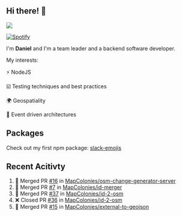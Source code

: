 ## Hi there! 👋

<p>
  <img src="https://github-readme-stats.vercel.app/api?username=syncush&theme=tokyonight">
</p>

[![Spotify](https://novatorem-rust.vercel.app/api/spotify)](https://open.spotify.com/user/syncush)

I'm **Daniel** and I'm a team leader and a backend software developer.

My interests:

⚡ NodeJS

☑️ Testing techniques and best practices

🌍 Geospatiality

🧠 Event driven architectures

## Packages
Check out my first npm package: [slack-emojis](https://www.npmjs.com/package/slack-emojis)

## Recent Acitivty
<!--START_SECTION:activity-->
1. 🎉 Merged PR [#16](https://github.com/MapColonies/osm-change-generator-server/pull/16) in [MapColonies/osm-change-generator-server](https://github.com/MapColonies/osm-change-generator-server)
2. 🎉 Merged PR [#7](https://github.com/MapColonies/id-merger/pull/7) in [MapColonies/id-merger](https://github.com/MapColonies/id-merger)
3. 🎉 Merged PR [#37](https://github.com/MapColonies/id-2-osm/pull/37) in [MapColonies/id-2-osm](https://github.com/MapColonies/id-2-osm)
4. ❌ Closed PR [#36](https://github.com/MapColonies/id-2-osm/pull/36) in [MapColonies/id-2-osm](https://github.com/MapColonies/id-2-osm)
5. 🎉 Merged PR [#15](https://github.com/MapColonies/external-to-geojson/pull/15) in [MapColonies/external-to-geojson](https://github.com/MapColonies/external-to-geojson)
<!--END_SECTION:activity-->
